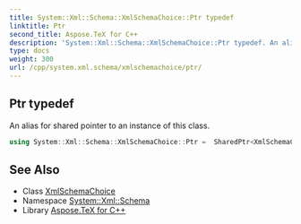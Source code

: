 ```yaml
---
title: System::Xml::Schema::XmlSchemaChoice::Ptr typedef
linktitle: Ptr
second_title: Aspose.TeX for C++
description: 'System::Xml::Schema::XmlSchemaChoice::Ptr typedef. An alias for shared pointer to an instance of this class in C++.'
type: docs
weight: 300
url: /cpp/system.xml.schema/xmlschemachoice/ptr/
---
```

## Ptr typedef


An alias for shared pointer to an instance of this class.

```cpp
using System::Xml::Schema::XmlSchemaChoice::Ptr =  SharedPtr<XmlSchemaChoice>
```

## See Also

* Class [XmlSchemaChoice](../)
* Namespace [System::Xml::Schema](../../)
* Library [Aspose.TeX for C++](../../../)
